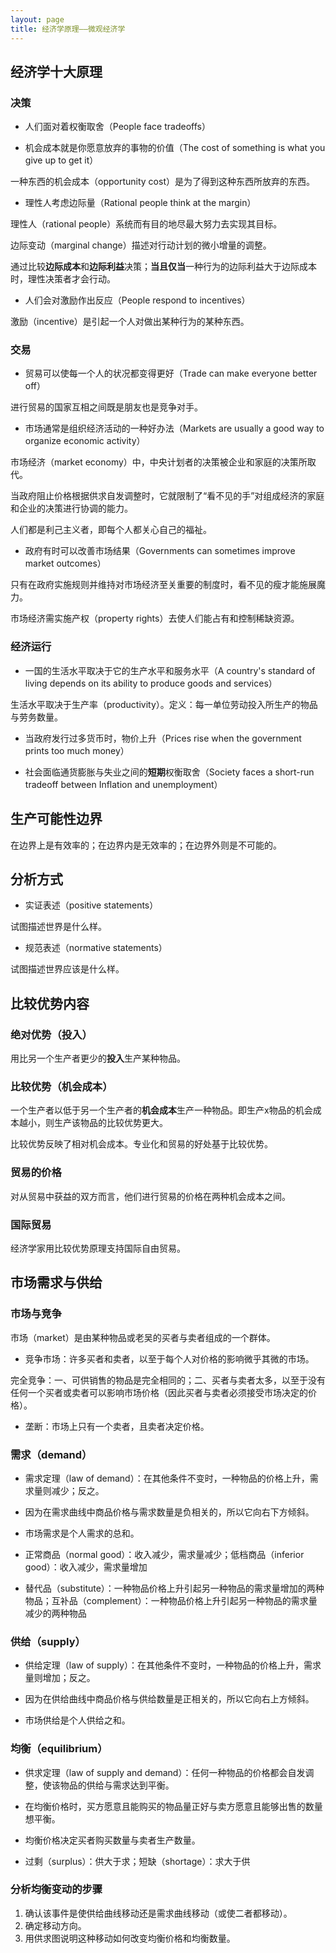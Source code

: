 ```yaml
---
layout: page
title: 经济学原理——微观经济学
---
```


## 经济学十大原理

### 决策

* 人们面对着权衡取舍（People face tradeoffs）

* 机会成本就是你愿意放弃的事物的价值（The cost of something is what you give up to get it）

一种东西的机会成本（opportunity cost）是为了得到这种东西所放弃的东西。

* 理性人考虑边际量（Rational people think at the margin）

理性人（rational people）系统而有目的地尽最大努力去实现其目标。

边际变动（marginal change）描述对行动计划的微小增量的调整。

通过比较**边际成本**和**边际利益**决策；**当且仅当**一种行为的边际利益大于边际成本时，理性决策者才会行动。

* 人们会对激励作出反应（People respond to incentives）

激励（incentive）是引起一个人对做出某种行为的某种东西。

### 交易

* 贸易可以使每一个人的状况都变得更好（Trade can make everyone better off）

进行贸易的国家互相之间既是朋友也是竞争对手。

* 市场通常是组织经济活动的一种好办法（Markets are usually a good way to organize economic activity）

市场经济（market economy）中，中央计划者的决策被企业和家庭的决策所取代。

当政府阻止价格根据供求自发调整时，它就限制了“看不见的手”对组成经济的家庭和企业的决策进行协调的能力。

人们都是利己主义者，即每个人都关心自己的福祉。

* 政府有时可以改善市场结果（Governments can sometimes improve market outcomes）

只有在政府实施规则并维持对市场经济至关重要的制度时，看不见的瘦才能施展魔力。

市场经济需实施产权（property rights）去使人们能占有和控制稀缺资源。

### 经济运行

* 一国的生活水平取决于它的生产水平和服务水平（A country's standard of living depends on its ability to produce goods and services）

生活水平取决于生产率（productivity）。定义：每一单位劳动投入所生产的物品与劳务数量。

* 当政府发行过多货币时，物价上升（Prices rise when the government prints too much money）

* 社会面临通货膨胀与失业之间的**短期**权衡取舍（Society faces a short-run tradeoff between Inflation and unemployment）

## 生产可能性边界

在边界上是有效率的；在边界内是无效率的；在边界外则是不可能的。

## 分析方式

* 实证表述（positive statements）

试图描述世界是什么样。

* 规范表述（normative statements）

试图描述世界应该是什么样。

## 比较优势内容

### 绝对优势（投入）

用比另一个生产者更少的**投入**生产某种物品。

### 比较优势（机会成本）

一个生产者以低于另一个生产者的**机会成本**生产一种物品。即生产x物品的机会成本越小，则生产该物品的比较优势更大。

比较优势反映了相对机会成本。专业化和贸易的好处基于比较优势。

### 贸易的价格

对从贸易中获益的双方而言，他们进行贸易的价格在两种机会成本之间。

### 国际贸易

经济学家用比较优势原理支持国际自由贸易。

## 市场需求与供给

### 市场与竞争

市场（market）是由某种物品或老吴的买者与卖者组成的一个群体。

* 竞争市场：许多买者和卖者，以至于每个人对价格的影响微乎其微的市场。

完全竞争：一、可供销售的物品是完全相同的；二、买者与卖者太多，以至于没有任何一个买者或卖者可以影响市场价格（因此买者与卖者必须接受市场决定的价格）。

* 垄断：市场上只有一个卖者，且卖者决定价格。

### 需求（demand）

* 需求定理（law of demand）：在其他条件不变时，一种物品的价格上升，需求量则减少；反之。

* 因为在需求曲线中商品价格与需求数量是负相关的，所以它向右下方倾斜。

* 市场需求是个人需求的总和。

* 正常商品（normal good）：收入减少，需求量减少；低档商品（inferior good）：收入减少，需求量增加

* 替代品（substitute）：一种物品价格上升引起另一种物品的需求量增加的两种物品；互补品（complement）：一种物品价格上升引起另一种物品的需求量减少的两种物品

### 供给（supply）

* 供给定理（law of supply）：在其他条件不变时，一种物品的价格上升，需求量则增加；反之。

* 因为在供给曲线中商品价格与供给数量是正相关的，所以它向右上方倾斜。

* 市场供给是个人供给之和。

### 均衡（equilibrium）

* 供求定理（law of supply and demand）：任何一种物品的价格都会自发调整，使该物品的供给与需求达到平衡。

* 在均衡价格时，买方愿意且能购买的物品量正好与卖方愿意且能够出售的数量想平衡。

* 均衡价格决定买者购买数量与卖者生产数量。

* 过剩（surplus）：供大于求；短缺（shortage）：求大于供

### 分析均衡变动的步骤

1. 确认该事件是使供给曲线移动还是需求曲线移动（或使二者都移动）。
2. 确定移动方向。
3. 用供求图说明这种移动如何改变均衡价格和均衡数量。